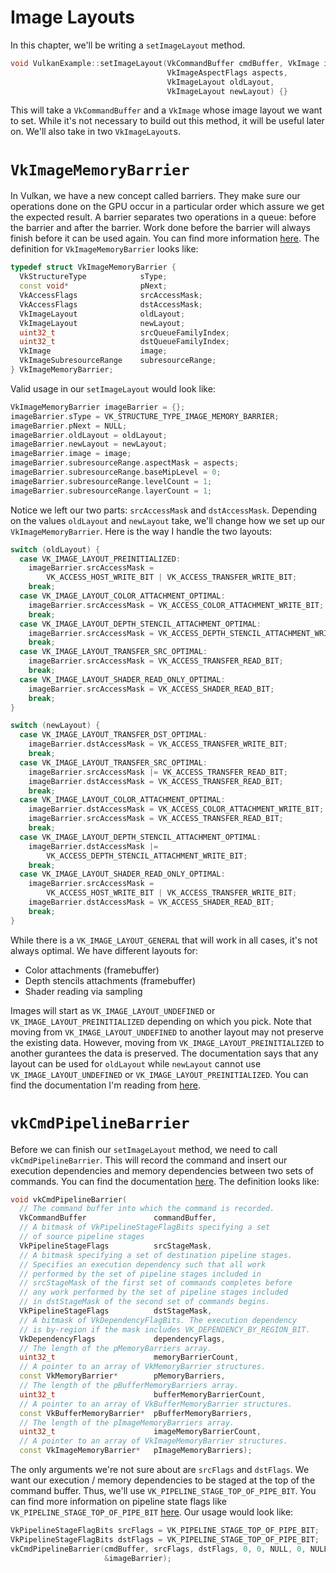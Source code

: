# Image Layouts

In this chapter, we'll be writing a `setImageLayout` method.

```cpp
void VulkanExample::setImageLayout(VkCommandBuffer cmdBuffer, VkImage image,
                                   VkImageAspectFlags aspects,
                                   VkImageLayout oldLayout,
                                   VkImageLayout newLayout) {}
```

This will take a `VkCommandBuffer` and a `VkImage` whose image layout we want to set. While it's not necessary to build out this method, it will be useful later on. We'll also take in two `VkImageLayout`s.

# `VkImageMemoryBarrier`

In Vulkan, we have a new concept called barriers. They make sure our operations done on the GPU occur in a particular order which assure we get the expected result. A barrier separates two operations in a queue: before the barrier and after the barrier. Work done before the barrier will always finish before it can be used again. You can find more information [here](https://www.khronos.org/registry/vulkan/specs/1.0/xhtml/vkspec.html#synchronization-image-memory-barrier). The definition for `VkImageMemoryBarrier` looks like:

```cpp
typedef struct VkImageMemoryBarrier {
  VkStructureType            sType;
  const void*                pNext;
  VkAccessFlags              srcAccessMask;
  VkAccessFlags              dstAccessMask;
  VkImageLayout              oldLayout;
  VkImageLayout              newLayout;
  uint32_t                   srcQueueFamilyIndex;
  uint32_t                   dstQueueFamilyIndex;
  VkImage                    image;
  VkImageSubresourceRange    subresourceRange;
} VkImageMemoryBarrier;
```

Valid usage in our `setImageLayout` would look like:

```cpp
VkImageMemoryBarrier imageBarrier = {};
imageBarrier.sType = VK_STRUCTURE_TYPE_IMAGE_MEMORY_BARRIER;
imageBarrier.pNext = NULL;
imageBarrier.oldLayout = oldLayout;
imageBarrier.newLayout = newLayout;
imageBarrier.image = image;
imageBarrier.subresourceRange.aspectMask = aspects;
imageBarrier.subresourceRange.baseMipLevel = 0;
imageBarrier.subresourceRange.levelCount = 1;
imageBarrier.subresourceRange.layerCount = 1;
```

Notice we left our two parts: `srcAccessMask` and `dstAccessMask`. Depending on the values `oldLayout` and `newLayout` take, we'll change how we set up our `VkImageMemoryBarrier`. Here is the way I handle the two layouts:

```cpp
switch (oldLayout) {
  case VK_IMAGE_LAYOUT_PREINITIALIZED:
    imageBarrier.srcAccessMask =
        VK_ACCESS_HOST_WRITE_BIT | VK_ACCESS_TRANSFER_WRITE_BIT;
    break;
  case VK_IMAGE_LAYOUT_COLOR_ATTACHMENT_OPTIMAL:
    imageBarrier.srcAccessMask = VK_ACCESS_COLOR_ATTACHMENT_WRITE_BIT;
    break;
  case VK_IMAGE_LAYOUT_DEPTH_STENCIL_ATTACHMENT_OPTIMAL:
    imageBarrier.srcAccessMask = VK_ACCESS_DEPTH_STENCIL_ATTACHMENT_WRITE_BIT;
    break;
  case VK_IMAGE_LAYOUT_TRANSFER_SRC_OPTIMAL:
    imageBarrier.srcAccessMask = VK_ACCESS_TRANSFER_READ_BIT;
    break;
  case VK_IMAGE_LAYOUT_SHADER_READ_ONLY_OPTIMAL:
    imageBarrier.srcAccessMask = VK_ACCESS_SHADER_READ_BIT;
    break;
}

switch (newLayout) {
  case VK_IMAGE_LAYOUT_TRANSFER_DST_OPTIMAL:
    imageBarrier.dstAccessMask = VK_ACCESS_TRANSFER_WRITE_BIT;
    break;
  case VK_IMAGE_LAYOUT_TRANSFER_SRC_OPTIMAL:
    imageBarrier.srcAccessMask |= VK_ACCESS_TRANSFER_READ_BIT;
    imageBarrier.dstAccessMask = VK_ACCESS_TRANSFER_READ_BIT;
    break;
  case VK_IMAGE_LAYOUT_COLOR_ATTACHMENT_OPTIMAL:
    imageBarrier.dstAccessMask = VK_ACCESS_COLOR_ATTACHMENT_WRITE_BIT;
    imageBarrier.srcAccessMask = VK_ACCESS_TRANSFER_READ_BIT;
    break;
  case VK_IMAGE_LAYOUT_DEPTH_STENCIL_ATTACHMENT_OPTIMAL:
    imageBarrier.dstAccessMask |=
        VK_ACCESS_DEPTH_STENCIL_ATTACHMENT_WRITE_BIT;
    break;
  case VK_IMAGE_LAYOUT_SHADER_READ_ONLY_OPTIMAL:
    imageBarrier.srcAccessMask =
        VK_ACCESS_HOST_WRITE_BIT | VK_ACCESS_TRANSFER_WRITE_BIT;
    imageBarrier.dstAccessMask = VK_ACCESS_SHADER_READ_BIT;
    break;
}
```

While there is a `VK_IMAGE_LAYOUT_GENERAL` that will work in all cases, it's not always optimal. We have different layouts for:

- Color attachments (framebuffer)
- Depth stencils attachments (framebuffer)
- Shader reading via sampling

Images will start as `VK_IMAGE_LAYOUT_UNDEFINED` or `VK_IMAGE_LAYOUT_PREINITIALIZED` depending on which you pick. Note that moving from `VK_IMAGE_LAYOUT_UNDEFINED` to another layout may not preserve the existing data. However, moving from `VK_IMAGE_LAYOUT_PREINITIALIZED` to another gurantees the data is preserved. The documentation says that any layout can be used for `oldLayout` while `newLayout` cannot use `VK_IMAGE_LAYOUT_UNDEFINED` or `VK_IMAGE_LAYOUT_PREINITIALIZED`. You can find the documentation I'm reading from [here](https://www.khronos.org/registry/vulkan/specs/1.0/xhtml/vkspec.html#synchronization-image-memory-barrier).

# `vkCmdPipelineBarrier`

Before we can finish our `setImageLayout` method, we need to call `vkCmdPipelineBarrier`. This will record the command and insert our execution dependencies and memory dependencies between two sets of commands. You can find the documentation [here](https://www.khronos.org/registry/vulkan/specs/1.0/xhtml/vkspec.html#vkCmdPipelineBarrier). The definition looks like:

```cpp
void vkCmdPipelineBarrier(
  // The command buffer into which the command is recorded.
  VkCommandBuffer               commandBuffer,
  // A bitmask of VkPipelineStageFlagBits specifying a set
  // of source pipeline stages
  VkPipelineStageFlags          srcStageMask,
  // A bitmask specifying a set of destination pipeline stages.
  // Specifies an execution dependency such that all work
  // performed by the set of pipeline stages included in
  // srcStageMask of the first set of commands completes before
  // any work performed by the set of pipeline stages included
  // in dstStageMask of the second set of commands begins.
  VkPipelineStageFlags          dstStageMask,
  // A bitmask of VkDependencyFlagBits. The execution dependency
  // is by-region if the mask includes VK_DEPENDENCY_BY_REGION_BIT.
  VkDependencyFlags             dependencyFlags,
  // The length of the pMemoryBarriers array.
  uint32_t                      memoryBarrierCount,
  // A pointer to an array of VkMemoryBarrier structures.
  const VkMemoryBarrier*        pMemoryBarriers,
  // The length of the pBufferMemoryBarriers array.
  uint32_t                      bufferMemoryBarrierCount,
  // A pointer to an array of VkBufferMemoryBarrier structures.
  const VkBufferMemoryBarrier*  pBufferMemoryBarriers,
  // The length of the pImageMemoryBarriers array.
  uint32_t                      imageMemoryBarrierCount,
  // A pointer to an array of VkImageMemoryBarrier structures.
  const VkImageMemoryBarrier*   pImageMemoryBarriers);
```

The only arguments we're not sure about are `srcFlags` and `dstFlags`. We want our execution / memory dependencies to be staged at the top of the command buffer. Thus, we'll use `VK_PIPELINE_STAGE_TOP_OF_PIPE_BIT`. You can find more information on pipeline state flags like `VK_PIPELINE_STAGE_TOP_OF_PIPE_BIT` [here](https://www.khronos.org/registry/vulkan/specs/1.0/xhtml/vkspec.html#synchronization-pipeline-stage-flags). Our usage would look like:

```cpp
VkPipelineStageFlagBits srcFlags = VK_PIPELINE_STAGE_TOP_OF_PIPE_BIT;
VkPipelineStageFlagBits dstFlags = VK_PIPELINE_STAGE_TOP_OF_PIPE_BIT;
vkCmdPipelineBarrier(cmdBuffer, srcFlags, dstFlags, 0, 0, NULL, 0, NULL, 1,
                     &imageBarrier);
```
